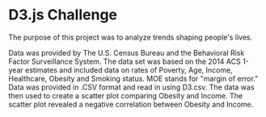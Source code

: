 # D3.js Challenge

The purpose of this project was to analyze trends shaping people's lives.

Data was provided by The U.S. Census Bureau and the Behavioral Risk Factor Surveillance System. The data set was based on the 2014 ACS 1-year estimates and included data on rates of Poverty, Age, Income, Healthcare, Obesity and Smoking status. MOE stands for "margin of error." Data was provided in .CSV format and read in using D3.csv. The data was then used to create a scatter plot comparing Obesity and Income. The scatter plot revealed a negative correlation between Obesity and Income.
